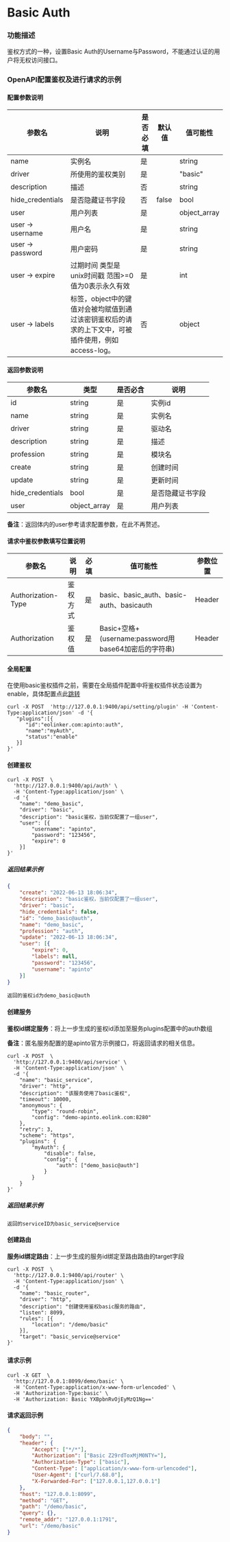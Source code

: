 # Basic Auth

### 功能描述

鉴权方式的一种，设置Basic Auth的Username与Password，不能通过认证的用户将无权访问接口。



### OpenAPI配置鉴权及进行请求的示例

#### 配置参数说明

| 参数名           | 说明                                                         | 是否必填 | 默认值 | 值可能性     |
| ---------------- | ------------------------------------------------------------ | -------- | ------ | ------------ |
| name             | 实例名                                                       | 是       |        | string       |
| driver           | 所使用的鉴权类别                                             | 是       |        | "basic"      |
| description      | 描述                                                         | 否       |        | string       |
| hide_credentials | 是否隐藏证书字段                                             | 否       | false  | bool         |
| user             | 用户列表                                                     | 是       |        | object_array |
| user -> username | 用户名                                                       | 是       |        | string       |
| user -> password | 用户密码                                                     | 是       |        | string       |
| user -> expire   | 过期时间 类型是unix时间戳 范围>=0 值为0表示永久有效          | 是       |        | int          |
| user -> labels   | 标签，object中的键值对会被均赋值到通过该密钥鉴权后的请求的上下文中，可被插件使用，例如access-log。 | 否       |        | object       |



#### 返回参数说明

| 参数名           | 类型         | 是否必含 | 说明             |
| ---------------- | ------------ | -------- | ---------------- |
| id               | string       | 是       | 实例id           |
| name             | string       | 是       | 实例名           |
| driver           | string       | 是       | 驱动名           |
| description      | string       | 是       | 描述             |
| profession       | string       | 是       | 模块名           |
| create           | string       | 是       | 创建时间         |
| update           | string       | 是       | 更新时间         |
| hide_credentials | bool         | 是       | 是否隐藏证书字段 |
| user             | object_array | 是       | 用户列表         |

**备注**：返回体内的user参考请求配置参数，在此不再赘述。



#### 请求中鉴权参数填写位置说明

| 参数名             | 说明     | 必填 | 值可能性                                             | 参数位置 |
| ------------------ | -------- | ---- | ---------------------------------------------------- | -------- |
| Authorization-Type | 鉴权方式 | 是   | basic、basic_auth、basic-auth、basicauth             | Header   |
| Authorization      | 鉴权值   | 是   | Basic+空格+(username:password用base64加密后的字符串) | Header   |



#### 全局配置

在使用basic鉴权插件之前，需要在全局插件配置中将鉴权插件状态设置为enable，具体配置点此[跳转](/docs/plugins)

```shell
curl -X POST  'http://127.0.0.1:9400/api/setting/plugin' -H 'Content-Type:application/json' -d '{
   "plugins":[{
      "id":"eolinker.com:apinto:auth",
      "name":"myAuth",
      "status":"enable"
   }]
}'
```

#### 创建鉴权

```shell
curl -X POST  \
  'http://127.0.0.1:9400/api/auth' \
  -H 'Content-Type:application/json' \
  -d '{
	"name": "demo_basic",
	"driver": "basic",
	"description": "basic鉴权，当前仅配置了一组user",
	"user": [{
		"username": "apinto",
		"password": "123456",
		"expire": 0
	}]
}'
```

##### 返回结果示例

```json
{
	"create": "2022-06-13 18:06:34",
	"description": "basic鉴权，当前仅配置了一组user",
	"driver": "basic",
	"hide_credentials": false,
	"id": "demo_basic@auth",
	"name": "demo_basic",
	"profession": "auth",
	"update": "2022-06-13 18:06:34",
	"user": [{
		"expire": 0,
		"labels": null,
		"password": "123456",
		"username": "apinto"
	}]
}
```

```
返回的鉴权id为demo_basic@auth
```



#### 创建服务

**鉴权id绑定服务**：将上一步生成的鉴权id添加至服务plugins配置中的auth数组

**备注**：匿名服务配置的是apinto官方示例接口，将返回请求的相关信息。

```shell
curl -X POST  \
  'http://127.0.0.1:9400/api/service' \
  -H 'Content-Type:application/json' \
  -d '{
	"name": "basic_service",
	"driver": "http",
	"description": "该服务使用了basic鉴权",
	"timeout": 10000,
	"anonymous": {
		"type": "round-robin",
		"config": "demo-apinto.eolink.com:8280"
	},
	"retry": 3,
	"scheme": "https",
	"plugins": {
		"myAuth": {
			"disable": false,
			"config": {
				"auth": ["demo_basic@auth"]
			}
		}
	}
}'
```

##### 返回结果示例

```
返回的serviceID为basic_service@service
```



#### 创建路由

**服务id绑定路由**：上一步生成的服务id绑定至路由路由的target字段

```shell
curl -X POST  \
  'http://127.0.0.1:9400/api/router' \
  -H 'Content-Type:application/json' \
  -d '{
	"name": "basic_router",
	"driver": "http",
	"description": "创建使用鉴权basic服务的路由",
	"listen": 8099,
	"rules": [{
		"location": "/demo/basic"
	}],
	"target": "basic_service@service"
}'
```

##### 

#### 请求示例

```shell
curl -X GET  \
  'http://127.0.0.1:8099/demo/basic' \
  -H 'Content-Type:application/x-www-form-urlencoded' \
  -H 'Authorization-Type:basic' \
  -H 'Authorization: Basic YXBpbnRvOjEyMzQ1Ng=='
```



#### 请求返回示例

```json
{
	"body": "",
	"header": {
		"Accept": ["*/*"],
		"Authorization": ["Basic Z29rdToxMjM0NTY="],
		"Authorization-Type": ["basic"],
		"Content-Type": ["application/x-www-form-urlencoded"],
		"User-Agent": ["curl/7.68.0"],
		"X-Forwarded-For": ["127.0.0.1,127.0.0.1"]
	},
	"host": "127.0.0.1:8099",
	"method": "GET",
	"path": "/demo/basic",
	"query": {},
	"remote_addr": "127.0.0.1:1791",
	"url": "/demo/basic"
}
```

